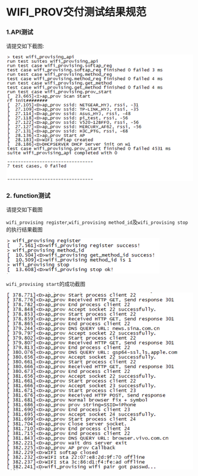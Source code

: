 # WIFI_PROV交付测试结果规范



### 1.API测试

请提交如下截图:

 ![](api_case_result.png)

### 2. function测试

请提交如下截图

`wifi_provising register`,`wifi_provising method_id`及`wifi_provising stop`的执行结果截图

 ![](wifi_prov_other.png)

`wifi_provising start`的成功截图

 ![](wifi_prov_start.png)